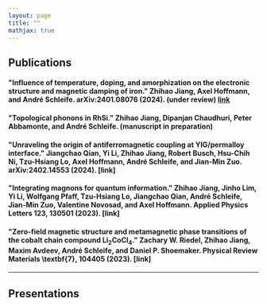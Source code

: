 ```yaml
---
layout: page
title: ""
mathjax: true
---
```


## Publications
#### "Influence of temperature, doping, and amorphization on the electronic structure and magnetic damping of iron." Zhihao Jiang, Axel Hoffmann, and André Schleife. arXiv:2401.08076 (2024). (under review) [link](https://arxiv.org/abs/2401.08076)
#### "Topological phonons in RhSi." Zhihao Jiang, Dipanjan Chaudhuri, Peter Abbamonte, and André Schleife. (manuscript in preparation) 
#### "Unraveling the origin of antiferromagnetic coupling at YIG/permalloy interface." Jiangchao Qian, Yi Li, Zhihao Jiang, Robert Busch, Hsu-Chih Ni, Tzu-Hsiang Lo, Axel Hoffmann, André Schleife, and Jian-Min Zuo. arXiv:2402.14553 (2024). [link]
#### "Integrating magnons for quantum information." Zhihao Jiang, Jinho Lim, Yi Li, Wolfgang Pfaff, Tzu-Hsiang Lo, Jiangchao Qian, André Schleife, Jian-Min Zuo, Valentine Novosad, and Axel Hoffmann. Applied Physics Letters 123, 130501 (2023). [link]
#### "Zero-field magnetic structure and metamagnetic phase transitions of the cobalt chain compound $\mathrm{Li_2CoCl_4}$." Zachary W. Riedel, Zhihao Jiang, Maxim Avdeev, André Schleife, and Daniel P. Shoemaker. Physical Review Materials \textbf{7}, 104405 (2023). [link]
---

## Presentations
